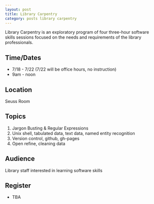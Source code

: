 ```yaml
---
layout: post
title: Library Carpentry
category: posts library carpentry
---
```


Library Carpentry is an exploratory program of four three-hour software skills sessions focused on the needs and requirements of the library professionals. 

## Time/Dates

* 7/18 - 7/22 (7/22 will be office hours, no instruction)
* 9am - noon 

## Location

Seuss Room 

## Topics 

1. Jargon Busting & Regular Expressions
2. Unix shell, tabulated data, text data, named entity recognition
3. Version control, github, gh-pages
4. Open refine, cleaning data

## Audience 

Library staff interested in learning software skills

## Register 

* TBA

